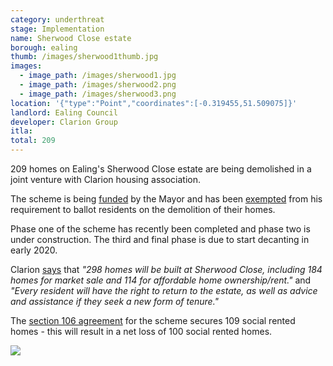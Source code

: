 ```yaml
---
category: underthreat
stage: Implementation 
name: Sherwood Close estate 
borough: ealing
thumb: /images/sherwood1thumb.jpg
images:
  - image_path: /images/sherwood1.jpg
  - image_path: /images/sherwood2.png
  - image_path: /images/sherwood3.png 
location: '{"type":"Point","coordinates":[-0.319455,51.509075]}'
landlord: Ealing Council
developer: Clarion Group
itla:
total: 209
---
```

209 homes on Ealing's Sherwood Close estate are being demolished in a joint venture with Clarion housing association.

The scheme is being [funded](/approved/funding) by the Mayor and has been [exempted](/approved/ballotexemptions) from his requirement to ballot residents on the demolition of their homes.

Phase one of the scheme has recently been completed and phase two is under construction. The third and final phase is due to start decanting in early 2020.

Clarion [says](http://www.clarionhg.com/development/regeneration/sherwood-close/) that _"298 homes will be built at Sherwood Close, including 184 homes for market sale and 114 for affordable home ownership/rent."_ and _"Every resident will have the right to return to the estate, as well as advice and assistance if they seek a new form of tenure."_

The [section 106 agreement](https://pam.ealing.gov.uk/online-applications/files/76D78493A9D9E7F9ACABB67832AC8A26/pdf/P_2014_6383-S106_LEGAL_AGREEMENT-2274839.pdf) for the scheme secures 109 social rented homes - this will result in a net loss of 100 social rented homes.

<img src="/images/sherwoodsr.png" class="img-fluid rounded img-thumbnail">
